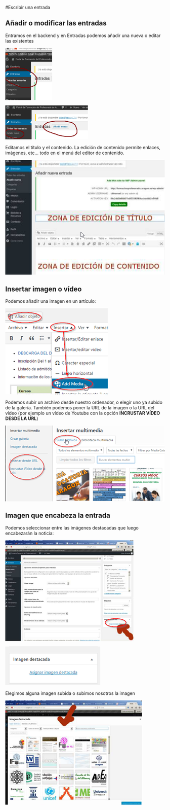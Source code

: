 #Escribir una entrada

## Añadir o modificar las entradas

Entramos en el backend y en Entradas podemos añadir una nueva o editar las existentes

![](/assets/entradawp.png)

![](/assets/entradawp2.png)

Editamos el título y el contenido. La edición de contenido permite enlaces, imágenes, etc… todo en el menú del editor de contenido.

![](/assets/entradawp3.png)

## Insertar imagen o vídeo

Podemos añadir una imagen en un artículo:

![](/assets/imagenWP.png)

Podemos subir un archivo desde nuestro ordenador, o elegir uno ya subido de la galería. También podemos poner la URL de la imagen o la URL del vídeo \(por ejemplo un vídeo de Youtube con la opción **INCRUSTAR VÍDEO DESDE LA URL**\)


![](/assets/imagenovideoWP.png)

## Imagen que encabeza la entrada

Podemos seleccionar entre las imágenes destacadas que luego encabezarán la noticia:

![](/assets/entrada-imagenes.png)

![](/assets/imagendestacada.png)

Elegimos alguna imagen subida o subimos nosotros la imagen

![](/assets/entrada-imagenes2.png)
